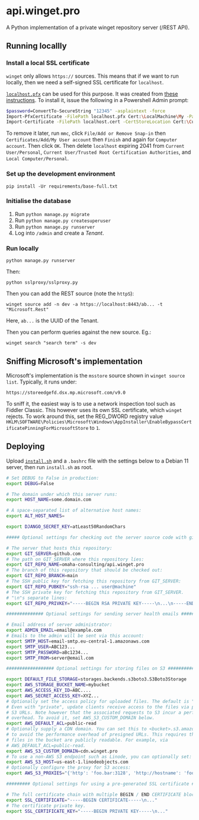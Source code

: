# api.winget.pro

A Python implementation of a private winget repository server (/REST API).

## Running locallly

### Install a local SSL certificate

`winget` only allows `https://` sources. This means that if we want to run
locally, then we need a self-signed SSL certificate for `localhost`.

[`localhost.pfx`](sslproxy/localhost.pfx) can be used for this purpose. It was
created from [these instructions](https://gist.github.com/alicoskun/57acda07d5ab672a3c820da57b9531e3).
To install it, issue the following in a Powershell Admin prompt:

```bash
$password=ConvertTo-SecureString "12345" -asplaintext -force
Import-PfxCertificate -FilePath localhost.pfx Cert:\LocalMachine\My -Password $password -Exportable
Import-Certificate -FilePath localhost.cert -CertStoreLocation Cert:\CurrentUser\Root
```

To remove it later, run `mmc`, click `File/Add or Remove Snap-in` then
`Certificates/Add/My User account` then `Finish` and again for
`Computer account`. Then click `OK`. Then delete `localhost` expiring 2041 from
`Current User/Personal`, `Current User/Trusted Root Certification Authorities`,
and `Local Computer/Personal`.

### Set up the development environment

    pip install -Ur requirements/base-full.txt

### Initialise the database

1. Run `python manage.py migrate`
2. Run `python manage.py createsuperuser`
3. Run `python manage.py runserver`
4. Log into `/admin` and create a _Tenant_.

### Run locally

    python manage.py runserver

Then:

    python sslproxy/sslproxy.py

Then you can add the REST source (note the `httpS`):

    winget source add -n dev -a https://localhost:8443/ab... -t "Microsoft.Rest"

Here, `ab...` is the UUID of the Tenant.

Then you can perform queries against the new source. Eg.:

    winget search "search term" -s dev

## Sniffing Microsoft's implementation

Microsoft's implementation is the `msstore` source shown in
`winget source list`. Typically, it runs under:

    https://storeedgefd.dsx.mp.microsoft.com/v9.0

To sniff it, the easiest way is to use a network inspection tool such as Fiddler
Classic. This however uses its own SSL certificate, which `winget` rejects. To
work around this, set the REG_DWORD registry value
`HKLM\SOFTWARE\Policies\Microsoft\Windows\AppInstaller\EnableBypassCertificatePinningForMicrosoftStore`
to `1`.

## Deploying

Upload [`install.sh`](deploy/vps/install.sh) and a `.bashrc` file with the settings below
to a Debian 11 server, then run `install.sh` as root.

```bash
# Set DEBUG to False in production:
export DEBUG=False

# The domain under which this server runs:
export HOST_NAME=some.domain.com

# A space-separated list of alternative host names:
export ALT_HOST_NAMES=

export DJANGO_SECRET_KEY=atLeast50RandomChars

##### Optional settings for checking out the server source code with git #######

# The server that hosts this repository:
export GIT_SERVER=github.com
# The path on GIT_SERVER where this repository lies:
export GIT_REPO_NAME=omaha-consulting/api.winget.pro
# The branch of this repository that should be checked out:
export GIT_REPO_BRANCH=main
# The SSH public key for fetching this repository from GIT_SERVER:
export GIT_REPO_PUBKEY="ssh-rsa ... user@machine"
# The SSH private key for fetching this repository from GIT_SERVER.
# "\n"s separate lines:
export GIT_REPO_PRIVKEY="-----BEGIN RSA PRIVATE KEY-----\n...\n-----END RSA PRIVATE KEY-----"

############## Optional settings for sending server health emails ##############

# Email address of server administrator:
export ADMIN_EMAIL=email@example.com
# Emails to the admin will be sent via this account:
export SMTP_HOST=email-smtp.eu-central-1.amazonaws.com
export SMTP_USER=ABC123...
export SMTP_PASSWORD=aBc1234...
export SMTP_FROM=server@email.com

################## Optional settings for storing files on S3 ###################

export DEFAULT_FILE_STORAGE=storages.backends.s3boto3.S3Boto3Storage
export AWS_STORAGE_BUCKET_NAME=mybucket
export AWS_ACCESS_KEY_ID=ABC....
export AWS_SECRET_ACCESS_KEY=XYZ...
# Optionally set the access policy for uploaded files. The default is "private".
# Even with "private", update clients receive access to the files via presigned
# S3 URLs. Note however that the associated requests to S3 incur a performance
# overhead. To avoid it, set AWS_S3_CUSTOM_DOMAIN below.
export AWS_DEFAULT_ACL=public-read
# Optionally supply a CDN domain. You can set this to <bucket>.s3.amazonaws.com
# to avoid the performance overhead of presigned URLs. This requires that the
# files in the bucket are publicly readable. For example, via
# AWS_DEFAULT_ACL=public-read.
export AWS_S3_CUSTOM_DOMAIN=cdn.winget.pro
# To use a non-AWS S3 endpoint such as Linode, you can optionally set:
export AWS_S3_HOST=us-east-1.linodeobjects.com
# Optionally configure the proxy for S3 access:
export AWS_S3_PROXIES="{'http': 'foo.bar:3128', 'http://hostname': 'foo.bar:4012'}"

######### Optional settings for using a pre-generated SSL certificate ##########

# The full certificate chain with multiple BEGIN / END CERTIFICATE blocks:
export SSL_CERTIFICATE="-----BEGIN CERTIFICATE-----\n..."
# The certificate private key.
export SSL_CERTIFICATE_KEY="-----BEGIN PRIVATE KEY-----\n..."
```